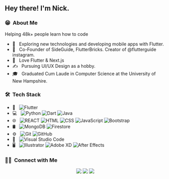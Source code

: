 <h2> Hey there! I'm Nick.</h2>

<h3> 😁 &nbsp;About Me </h3>
Helping 48k+ people learn how to code 

- 📱 &nbsp; Exploring new technologies and developing mobile apps with Flutter.
- 💼 &nbsp; Co-Founder of SideGuide, FlutterBricks. Creator of @flutterguide instagram.
- 🌱 &nbsp; Love Flutter & Next.js
- ✍️ &nbsp; Pursuing UI/UX Design as a hobby.
- 🎓 &nbsp; Graduated Cum Laude in Computer Science at the University of New Hampshire.

<h3> 🛠 &nbsp;Tech Stack</h3>

- 📱 &nbsp;
  ![Flutter](https://img.shields.io/badge/-Flutter-333333?style=flat&logo=flutter)
- 💻 &nbsp;
  ![Python](https://img.shields.io/badge/-Python-333333?style=flat&logo=python)
  ![Dart](https://img.shields.io/badge/-Dart-333333?style=flat&logo=Dart)
  ![Java](https://img.shields.io/badge/-Java-333333?style=flat&logo=Java&logoColor=007396)
- 🌐 &nbsp;
  ![REACT](https://img.shields.io/badge/-REACT-333333?style=flat&logo=REACT)
  ![HTML](https://img.shields.io/badge/-HTML-333333?style=flat&logo=HTML5)
  ![CSS](https://img.shields.io/badge/-CSS-333333?style=flat&logo=CSS3&logoColor=1572B6)
  ![JavaScript](https://img.shields.io/badge/-JavaScript-333333?style=flat&logo=javascript)
  ![Bootstrap](https://img.shields.io/badge/-Bootstrap-333333?style=flat&logo=bootstrap&logoColor=563D7C)
- 🛢 &nbsp;
  ![MongoDB](https://img.shields.io/badge/-MongoDB-333333?style=flat&logo=mongodb)
  ![Firestore](https://img.shields.io/badge/-Firebase-333333?style=flat&logo=firebase)
- ⚙️ &nbsp;
  ![Git](https://img.shields.io/badge/-Git-333333?style=flat&logo=git)
  ![GitHub](https://img.shields.io/badge/-GitHub-333333?style=flat&logo=github)
- 🔧 &nbsp;
  ![Visual Studio Code](https://img.shields.io/badge/-Visual%20Studio%20Code-333333?style=flat&logo=visual-studio-code&logoColor=007ACC)
- 🖥 &nbsp;
  ![Illustrator](https://img.shields.io/badge/-Illustrator-333333?style=flat&logo=adobe-illustrator)
  ![Adobe XD](https://img.shields.io/badge/-XD-333333?style=flat&logo=adobe-xd)
  ![After Effects](https://img.shields.io/badge/-AfterEffects-333333?style=flat&logo=adobe-after-effects) 

<h3> 🤝🏻 &nbsp;Connect with Me </h3>

<p align="center">
<a href="https://sideguide.dev"><img src="https://img.shields.io/badge/-SideGuide website-3423A6?style=flat-square&logo=Google-Chrome&logoColor=white"/></a>
<a href="https://linkedin.com/in/nicolas-silberstein-camara"><img src="https://img.shields.io/badge/-Nick-0077B5?style=flat-square&logo=Linkedin&logoColor=white"/></a>
<a href="mailto:nick@sideguide.dev"><img src="https://img.shields.io/badge/-nick@sideguide.dev-D14836?style=flat-square&logo=Gmail&logoColor=white"/></a>
</p>
